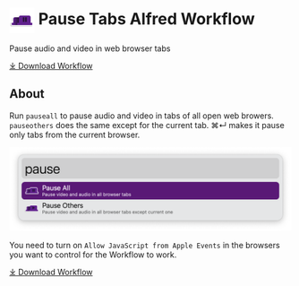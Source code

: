 # <img src='Workflow/icon.png' width='45' align='center' alt='icon'> Pause Tabs Alfred Workflow

Pause audio and video in web browser tabs

<a href='https://github.com/alfredapp/pause-tabs-workflow/releases/latest/download/Pause.Tabs.alfredworkflow'>⤓ Download Workflow</a>

## About

Run `pauseall` to pause audio and video in tabs of all open web browers. `pauseothers` does the same except for the current tab. ⌘↵ makes it pause only tabs from the current browser.

![Alfred search for pause](Workflow/images/about/pause.png)

You need to turn on `Allow JavaScript from Apple Events` in the browsers you want to control for the Workflow to work.

<a href='https://github.com/alfredapp/pause-tabs-workflow/releases/latest/download/Pause.Tabs.alfredworkflow'>⤓ Download Workflow</a>
